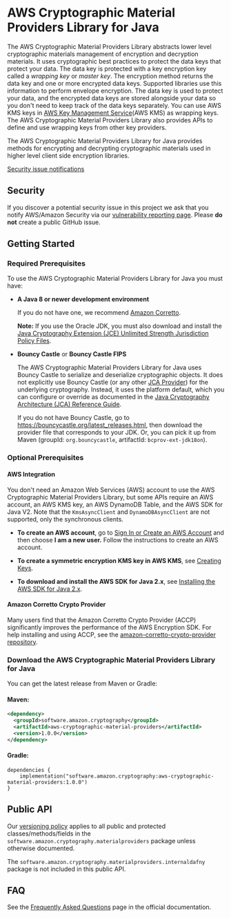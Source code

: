 # AWS Cryptographic Material Providers Library for Java

The AWS Cryptographic Material Providers Library abstracts lower level cryptographic materials management of encryption and decryption materials.
It uses cryptographic best practices to protect the data keys that protect your data.
The data key is protected with a key encryption key called a *wrapping key* or *master key*.
The encryption method returns the data key and one or more encrypted data keys.
Supported libraries use this information to perform envelope encryption.
The data key is used to protect your data,
and the encrypted data keys are stored alongside your data
so you don't need to keep track of the data keys separately.
You can use AWS KMS keys in [AWS Key Management Service](https://aws.amazon.com/kms/)(AWS KMS) as wrapping keys.
The AWS Cryptographic Material Providers Library
also provides APIs to define and use wrapping keys from other key providers. 

The AWS Cryptographic Material Providers Library for Java provides methods for encrypting and decrypting cryptographic materials used in higher level client side encryption libraries. 

[Security issue notifications](./CONTRIBUTING.md#security-issue-notifications)

## Security
If you discover a potential security issue in this project
we ask that you notify AWS/Amazon Security via our
[vulnerability reporting page](http://aws.amazon.com/security/vulnerability-reporting/).
Please **do not** create a public GitHub issue.

## Getting Started

### Required Prerequisites
To use the AWS Cryptographic Material Providers Library for Java you must have:

* **A Java 8 or newer development environment**

  If you do not have one, we recommend [Amazon Corretto](https://aws.amazon.com/corretto/).

  **Note:** If you use the Oracle JDK, you must also download and install the [Java Cryptography Extension (JCE) Unlimited Strength Jurisdiction Policy Files](http://www.oracle.com/technetwork/java/javase/downloads/jce8-download-2133166.html).

* **Bouncy Castle** or **Bouncy Castle FIPS**

  The AWS Cryptographic Material Providers Library for Java uses Bouncy Castle to serialize and deserialize cryptographic objects.
  It does not explicitly use Bouncy Castle (or any other [JCA Provider](https://docs.oracle.com/javase/8/docs/api/java/security/Provider.html)) for the underlying cryptography.
  Instead, it uses the platform default, which you can configure or override as documented in the
  [Java Cryptography Architecture (JCA) Reference Guide](https://docs.oracle.com/javase/9/security/java-cryptography-architecture-jca-reference-guide.htm#JSSEC-GUID-2BCFDD85-D533-4E6C-8CE9-29990DEB0190).

  If you do not have Bouncy Castle, go to https://bouncycastle.org/latest_releases.html, then download the provider file that corresponds to your JDK.
  Or, you can pick it up from Maven (groupId: `org.bouncycastle`, artifactId: `bcprov-ext-jdk18on`).

### Optional Prerequisites

#### AWS Integration
You don't need an Amazon Web Services (AWS) account to use the AWS Cryptographic Material Providers Library, but some APIs require an AWS account, an AWS KMS key, an AWS DynamoDB Table, and the AWS SDK for Java V2. Note that the `KmsAsyncClient` and `DynamoDBAsyncClient` are not supported, only the synchronous clients.

* **To create an AWS account**, go to [Sign In or Create an AWS Account](https://portal.aws.amazon.com/gp/aws/developer/registration/index.html) and then choose **I am a new user.** Follow the instructions to create an AWS account.

* **To create a symmetric encryption KMS key in AWS KMS**, see [Creating Keys](https://docs.aws.amazon.com/kms/latest/developerguide/create-keys.html).

* **To download and install the AWS SDK for Java 2.x**, see [Installing the AWS SDK for Java 2.x](https://docs.aws.amazon.com/sdk-for-java/v2/developer-guide/getting-started.html).

#### Amazon Corretto Crypto Provider
Many users find that the Amazon Corretto Crypto Provider (ACCP) significantly improves the performance of the AWS Encryption SDK.
For help installing and using ACCP, see the [amazon-corretto-crypto-provider repository](https://github.com/corretto/amazon-corretto-crypto-provider).

### Download the AWS Cryptographic Material Providers Library for Java
You can get the latest release from Maven or Gradle:

#### Maven:

```xml
<dependency>
  <groupId>software.amazon.cryptography</groupId>
  <artifactId>aws-cryptographic-material-providers</artifactId>
  <version>1.0.0</version>
</dependency>
```

#### Gradle:
```
dependencies {
    implementation("software.amazon.cryptography:aws-cryptographic-material-providers:1.0.0")
}
```

## Public API

Our [versioning policy](./VERSIONING.rst) applies to all public and protected classes/methods/fields
in the  `software.amazon.cryptography.materialproviders` package unless otherwise documented.

The `software.amazon.cryptography.materialproviders.internaldafny` package is not included in this public API.

## FAQ

See the [Frequently Asked Questions](https://docs.aws.amazon.com/encryption-sdk/latest/developer-guide/faq.html) page in the official documentation.
